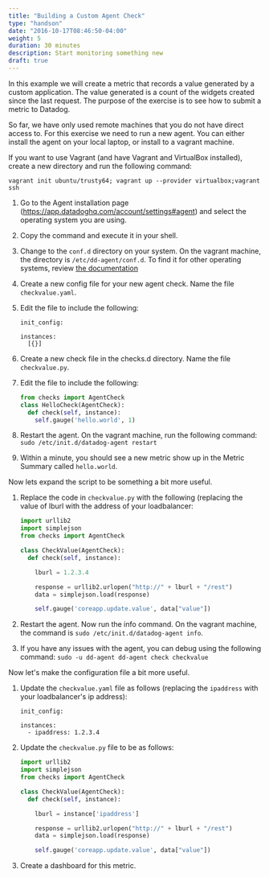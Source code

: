 ```yaml
---
title: "Building a Custom Agent Check"
type: "handson"
date: "2016-10-17T08:46:50-04:00"
weight: 5
duration: 30 minutes
description: Start monitoring something new
draft: true
---
```


In this example we will create a metric that records a value generated by a custom application. The value generated is a count of the widgets created since the last request. The purpose of the exercise is to see how to submit a metric to Datadog.

So far, we have only used remote machines that you do not have direct access to. For this exercise we need to run a new agent. You can either install the agent on your local laptop, or install to a vagrant machine. 

If you want to use Vagrant (and have Vagrant and VirtualBox installed), create a new directory and run the following command:

```vagrant init ubuntu/trusty64; vagrant up --provider virtualbox;vagrant ssh```


1.  Go to the Agent installation page (https://app.datadoghq.com/account/settings#agent) and select the operating system you are using. 
2.  Copy the command and execute it in your shell.
3.  Change to the `conf.d` directory on your system. On the vagrant machine, the directory is `/etc/dd-agent/conf.d`. To find it for other operating systems, review [the documentation](http://docs.datadoghq.com/guides/agent_checks/#directory)
4.  Create a new config file for your new agent check. Name the file `checkvalue.yaml`.
5.  Edit the file to include the following:

    
        init_config:

        instances:
          [{}]
        

6.  Create a new check file in the checks.d directory. Name the file `checkvalue.py`.
7.  Edit the file to include the following:

    ```python
    from checks import AgentCheck
    class HelloCheck(AgentCheck):
      def check(self, instance):
        self.gauge('hello.world', 1)
    ```

8.  Restart the agent. On the vagrant machine, run the following command: `sudo /etc/init.d/datadog-agent restart`
9.  Within a minute, you should see a new metric show up in the Metric Summary called `hello.world`.

Now lets expand the script to be something a bit more useful.

1.  Replace the code in `checkvalue.py` with the following (replacing the value of lburl with the address of your loadbalancer:

    ```python
    import urllib2
    import simplejson
    from checks import AgentCheck

    class CheckValue(AgentCheck):
      def check(self, instance):

        lburl = 1.2.3.4

        response = urllib2.urlopen("http://" + lburl + "/rest")
        data = simplejson.load(response)

        self.gauge('coreapp.update.value', data["value"])
    ```

2.  Restart the agent. Now run the info command. On the vagrant machine, the command is `sudo /etc/init.d/datadog-agent info`.
3.  If you have any issues with the agent, you can debug using the following command: `sudo -u dd-agent dd-agent check checkvalue`

Now let's make the configuration file a bit more useful. 

1.  Update the `checkvalue.yaml` file as follows (replacing the `ipaddress` with your loadbalancer's ip address):


        
        init_config:

        instances:
          - ipaddress: 1.2.3.4

        

2.  Update the `checkvalue.py` file to be as follows:

    ```python
    import urllib2
    import simplejson
    from checks import AgentCheck

    class CheckValue(AgentCheck):
      def check(self, instance):

        lburl = instance['ipaddress']

        response = urllib2.urlopen("http://" + lburl + "/rest")
        data = simplejson.load(response)

        self.gauge('coreapp.update.value', data["value"])
    ```
3.  Create a dashboard for this metric.
